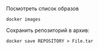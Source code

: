 Посмотреть список образов  
```
docker images
```

Сохранить репозиторий в архив:
```
docker save REPOSITORY > File.tar
```
